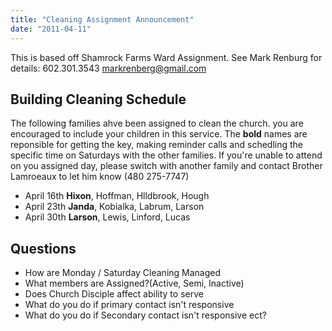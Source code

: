 ```yaml
---
title: "Cleaning Assignment Announcement"
date: "2011-04-11"
---
```


This is based off Shamrock Farms Ward Assignment. See Mark Renburg for details: 602.301.3543 markrenberg@gmail.com

## Building Cleaning Schedule

The following families ahve been assigned to clean the church. you are encouraged to include your children in this service. The **bold** names are reponsible for getting the key, making reminder calls and schedling the specific time on Saturdays with the other families. If you're unable to attend on you assigned day, please switch with another family and contact Brother Lamroeaux to let him know (480 275-7747)

- April 16th **Hixon**, Hoffman, Hlldbrook, Hough
- April 23th **Janda**, Kobialka, Labrum, Larson
- April 30th **Larson**, Lewis, Linford, Lucas

## Questions

- How are Monday / Saturday Cleaning Managed
- What members are Assigned?(Active, Semi, Inactive)
- Does Church Disciple affect ability to serve
- What do you do if primary contact isn't responsive
- What do you do if Secondary contact isn't responsive ect?
